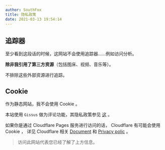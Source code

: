 ```yaml
---
author: SouthFox
title: 隐私政策
date: 2021-03-13 19:54:14
---
```


## 追踪器

至少看到这段话的时候，这网站不会使用追踪器……例如访问分析。

 **除非我引用了第三方资源**（包括图床、视频、音乐等）。

不排除这些外部资源进行追踪。


## Cookie 

作为静态网站，我不会使用 Cookie 。

本站使用 `Gissus` 做为评论功能，其隐私政策参见 [这](https://github.com/giscus/giscus/blob/main/PRIVACY-POLICY.md) 。

如果你是通过 Cloudflare Pages 服务进行访问的话， Cloudflare 有可能会使用 Cookie ， 详见 Cloudflare 相关 [Document](https://support.cloudflare.com/hc/en-us/articles/200170156-Understanding-the-Cloudflare-Cookies) 和 [Privacy polic](https://www.cloudflare.com/privacypolicy/) 。



> 访问此网站代表您已经了解了上方信息。